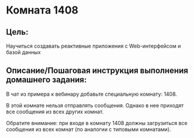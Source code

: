 # Комната 1408

## Цель:
Научиться создавать реактивные приложения с Web-интерфейсом и базой данных


## Описание/Пошаговая инструкция выполнения домашнего задания:

В чат из примера к вебинару добавьте специальную комнату: 1408.

В этой комнате нельзя отправлять сообщения.
Однако в нее приходят все сообщения из всех других комнат.

Обратите внимание:
при входе в комнату 1408 должны загрузиться все сообщения из всех комнат (по аналогии с типовыми комнатами).